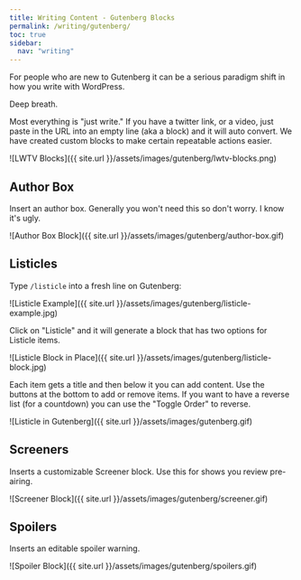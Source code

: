 ```yaml
---
title: Writing Content - Gutenberg Blocks
permalink: /writing/gutenberg/
toc: true
sidebar:
  nav: "writing"
---
```


For people who are new to Gutenberg it can be a serious paradigm shift in how you write with WordPress.

Deep breath.

Most everything is "just write." If you have a twitter link, or a video, just paste in the URL into an empty line (aka a block) and it will auto convert. We have created custom blocks to make certain repeatable actions easier.

![LWTV Blocks]({{ site.url }}/assets/images/gutenberg/lwtv-blocks.png)

## Author Box

Insert an author box. Generally you won't need this so don't worry. I know it's ugly.

![Author Box Block]({{ site.url }}/assets/images/gutenberg/author-box.gif)

## Listicles

Type `/listicle` into a fresh line on Gutenberg:

![Listicle Example]({{ site.url }}/assets/images/gutenberg/listicle-example.jpg)

Click on "Listicle" and it will generate a block that has two options for Listicle items.

![Listicle Block in Place]({{ site.url }}/assets/images/gutenberg/listicle-block.jpg)

Each item gets a title and then below it you can add content. Use the buttons at the bottom to add or remove items. If you want to have a reverse list (for a countdown) you can use the "Toggle Order" to reverse.

![Listicle in Gutenberg]({{ site.url }}/assets/images/gutenberg.gif)

## Screeners

Inserts a customizable Screener block. Use this for shows you review pre-airing.

![Screener Block]({{ site.url }}/assets/images/gutenberg/screener.gif)

## Spoilers

Inserts an editable spoiler warning.

![Spoiler Block]({{ site.url }}/assets/images/gutenberg/spoilers.gif)

